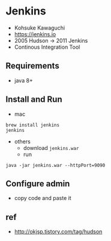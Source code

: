 # Jenkins
* Kohsuke Kawaguchi
* https://jenkins.io
* 2005 Hudson → 2011 Jenkins
* Continous Integration Tool

## Requirements
* java 8+

## Install and Run
* mac
```
brew install jenkins
jenkins
```

* others
  * download `jenkins.war`
  * run
```
java -jar jenkins.war --httpPort=9090
```

## Configure admin
* copy code and paste it

## ref
* http://okjsp.tistory.com/tag/hudson
